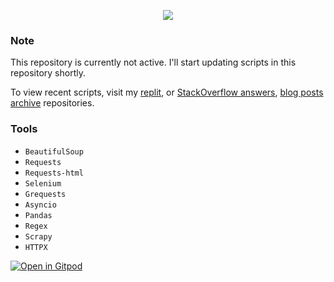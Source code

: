 <p align="center">
  <img src="https://user-images.githubusercontent.com/78694043/171443660-15655c51-f912-4499-82c4-3a5808bc3252.png" />
</p>

### Note

This repository is currently not active. I'll start updating scripts in this repository shortly. 

To view recent scripts, visit my [replit](https://replit.com/@DimitryZub1), or [StackOverflow answers](https://github.com/dimitryzub/stackoverflow-answers-archive), [blog posts archive](https://github.com/dimitryzub/serpapi-blog-posts-archive) repositories.

### Tools

* `BeautifulSoup`
* `Requests`
* `Requests-html`
* `Selenium`
* `Grequests`
* `Asyncio`
* `Pandas`
* `Regex`
* `Scrapy`
* `HTTPX`

[![Open in Gitpod](https://gitpod.io/button/open-in-gitpod.svg)](https://gitpod.io/#https://github.com/dimitryzub/webscraping-py)
